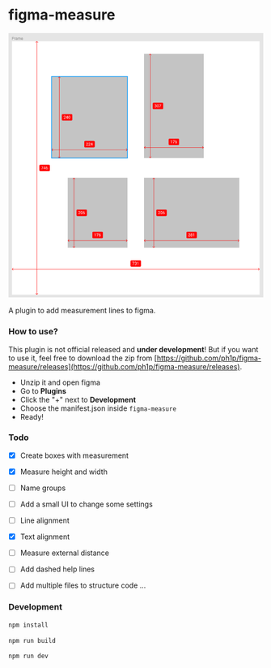 # figma-measure

![Screenshot](./screenshot.png)

A plugin to add measurement lines to figma.

### How to use?

This plugin is not official released and **under development**! But if you want to use it, feel free to download the zip from [https://github.com/ph1p/figma-measure/releases](https://github.com/ph1p/figma-measure/releases).

* Unzip it and open figma
* Go to **Plugins**
* Click the "+" next to **Development**
* Choose the manifest.json inside `figma-measure`
* Ready!

### Todo

- [x] Create boxes with measurement
- [x] Measure height and width
- [ ] Name groups
- [ ] Add a small UI to change some settings
- [ ] Line alignment
- [x] Text alignment
- [ ] Measure external distance
- [ ] Add dashed help lines
- [ ] Add multiple files to structure code
...


### Development

```bash
npm install
```

```bash
npm run build
```

```bash
npm run dev
```